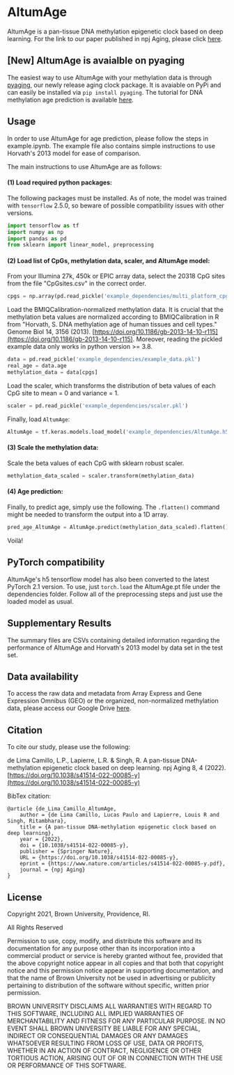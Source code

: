 # AltumAge

AltumAge is a pan-tissue DNA methylation epigenetic clock based on deep learning. For the link to our paper published in npj Aging, please click [here](https://www.nature.com/articles/s41514-022-00085-y).

## [New] AltumAge is avaialble on pyaging

The easiest way to use AltumAge with your methylation data is through [pyaging](https://github.com/rsinghlab/pyaging), our newly release aging clock package. It is avaiable on PyPi and can easily be installed via ```pip install pyaging```. The tutorial for DNA methylation age prediction is available [here](https://pyaging.readthedocs.io/en/latest/tutorial_dnam.html).

## Usage

In order to use AltumAge for age prediction, please follow the steps in example.ipynb. The example file also contains simple instructions to use Horvath's 2013 model for ease of comparison.

The main instructions to use AltumAge are as follows:

#### (1) Load required python packages:

The following packages must be installed. As of note, the model was trained with ```tensorflow``` 2.5.0, so beware of possible compatibility issues with other versions.

```python
import tensorflow as tf
import numpy as np
import pandas as pd
from sklearn import linear_model, preprocessing
```

#### (2) Load list of CpGs, methylation data, scaler, and AltumAge model:

From your Illumina 27k, 450k or EPIC array data, select the 20318 CpG sites from the file "CpGsites.csv" in the correct order.

```python
cpgs = np.array(pd.read_pickle('example_dependencies/multi_platform_cpgs.pkl'))
```

Load the BMIQCalibration-normalized methylation data. It is crucial that the methylation beta values are normalized according to BMIQCalibration in R from "Horvath, S. DNA methylation age of human tissues and cell types." Genome Biol 14, 3156 (2013). [https://doi.org/10.1186/gb-2013-14-10-r115](https://doi.org/10.1186/gb-2013-14-10-r115). Moreover, reading the pickled example data only works in python version >= 3.8.

```python
data = pd.read_pickle('example_dependencies/example_data.pkl')
real_age = data.age
methylation_data = data[cpgs]
```

Load the scaler, which transforms the distribution of beta values of each CpG site to mean = 0 and variance = 1.

```python
scaler = pd.read_pickle('example_dependencies/scaler.pkl')
```

Finally, load ```AltumAge```:

```python
AltumAge = tf.keras.models.load_model('example_dependencies/AltumAge.h5')
```

#### (3) Scale the methylation data:

Scale the beta values of each CpG with sklearn robust scaler.

```python
methylation_data_scaled = scaler.transform(methylation_data)
```

#### (4) Age prediction:

Finally, to predict age, simply use the following. The ```.flatten()``` command might be needed to transform the output into a 1D array.

```python
pred_age_AltumAge = AltumAge.predict(methylation_data_scaled).flatten()
```

Voilà!


## PyTorch compatibility

AltumAge's h5 tensorflow model has also been converted to the latest PyTorch 2.1 version. To use, just ```torch.load``` the AltumAge.pt file under the dependencies folder. Follow all of the preprocessing steps and just use the loaded model as usual. 


## Supplementary Results

The summary files are CSVs containing detailed information regarding the performance of AltumAge and Horvath's 2013 model by data set in the test set.

## Data availability

To access the raw data and metadata from Array Express and Gene Expression Omnibus (GEO) or the organized, non-normalized methylation data, please access our Google Drive [here](https://drive.google.com/drive/folders/1RH2JYmhOmsScaj_WMQfVwYjubkNTh5Oq?usp=sharing_eip&ts=60c67fb4).

## Citation

To cite our study, please use the following:

de Lima Camillo, L.P., Lapierre, L.R. & Singh, R. A pan-tissue DNA-methylation epigenetic clock based on deep learning. npj Aging 8, 4 (2022). [https://doi.org/10.1038/s41514-022-00085-y](https://doi.org/10.1038/s41514-022-00085-y)

BibTex citation:
```
@article {de_Lima_Camillo_AltumAge,
	author = {de Lima Camillo, Lucas Paulo and Lapierre, Louis R and Singh, Ritambhara},
	title = {A pan-tissue DNA-methylation epigenetic clock based on deep learning},
	year = {2022},
	doi = {10.1038/s41514-022-00085-y},
	publisher = {Springer Nature},
	URL = {https://doi.org/10.1038/s41514-022-00085-y},
	eprint = {https://www.nature.com/articles/s41514-022-00085-y.pdf},
	journal = {npj Aging}
}
```

## License

Copyright 2021, Brown University, Providence, RI.

All Rights Reserved

Permission to use, copy, modify, and distribute this software and
its documentation for any purpose other than its incorporation into a
commercial product or service is hereby granted without fee, provided
that the above copyright notice appear in all copies and that both
that copyright notice and this permission notice appear in supporting
documentation, and that the name of Brown University not be used in
advertising or publicity pertaining to distribution of the software
without specific, written prior permission.

BROWN UNIVERSITY DISCLAIMS ALL WARRANTIES WITH REGARD TO THIS SOFTWARE,
INCLUDING ALL IMPLIED WARRANTIES OF MERCHANTABILITY AND FITNESS FOR ANY
PARTICULAR PURPOSE.  IN NO EVENT SHALL BROWN UNIVERSITY BE LIABLE FOR
ANY SPECIAL, INDIRECT OR CONSEQUENTIAL DAMAGES OR ANY DAMAGES
WHATSOEVER RESULTING FROM LOSS OF USE, DATA OR PROFITS, WHETHER IN AN
ACTION OF CONTRACT, NEGLIGENCE OR OTHER TORTIOUS ACTION, ARISING OUT OF
OR IN CONNECTION WITH THE USE OR PERFORMANCE OF THIS SOFTWARE.

